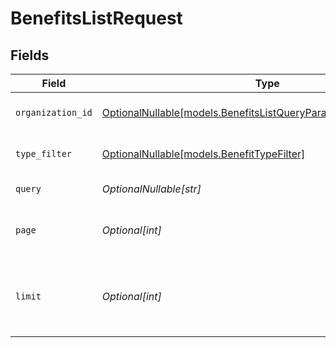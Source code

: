 # BenefitsListRequest


## Fields

| Field                                                                                                                          | Type                                                                                                                           | Required                                                                                                                       | Description                                                                                                                    |
| ------------------------------------------------------------------------------------------------------------------------------ | ------------------------------------------------------------------------------------------------------------------------------ | ------------------------------------------------------------------------------------------------------------------------------ | ------------------------------------------------------------------------------------------------------------------------------ |
| `organization_id`                                                                                                              | [OptionalNullable[models.BenefitsListQueryParamOrganizationIDFilter]](../models/benefitslistqueryparamorganizationidfilter.md) | :heavy_minus_sign:                                                                                                             | Filter by organization ID.                                                                                                     |
| `type_filter`                                                                                                                  | [OptionalNullable[models.BenefitTypeFilter]](../models/benefittypefilter.md)                                                   | :heavy_minus_sign:                                                                                                             | Filter by benefit type.                                                                                                        |
| `query`                                                                                                                        | *OptionalNullable[str]*                                                                                                        | :heavy_minus_sign:                                                                                                             | Filter by description.                                                                                                         |
| `page`                                                                                                                         | *Optional[int]*                                                                                                                | :heavy_minus_sign:                                                                                                             | Page number, defaults to 1.                                                                                                    |
| `limit`                                                                                                                        | *Optional[int]*                                                                                                                | :heavy_minus_sign:                                                                                                             | Size of a page, defaults to 10. Maximum is 100.                                                                                |